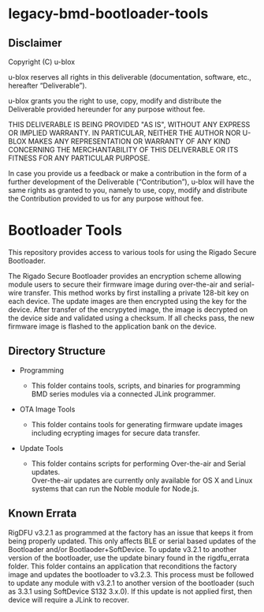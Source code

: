 # legacy-bmd-bootloader-tools

## Disclaimer
Copyright (C) u-blox 

u-blox reserves all rights in this deliverable (documentation, software, etc.,
hereafter “Deliverable”). 

u-blox grants you the right to use, copy, modify and distribute the
Deliverable provided hereunder for any purpose without fee.

THIS DELIVERABLE IS BEING PROVIDED "AS IS", WITHOUT ANY EXPRESS OR IMPLIED
WARRANTY. IN PARTICULAR, NEITHER THE AUTHOR NOR U-BLOX MAKES ANY
REPRESENTATION OR WARRANTY OF ANY KIND CONCERNING THE MERCHANTABILITY OF THIS
DELIVERABLE OR ITS FITNESS FOR ANY PARTICULAR PURPOSE.

In case you provide us a feedback or make a contribution in the form of a
further development of the Deliverable (“Contribution”), u-blox will have the
same rights as granted to you, namely to use, copy, modify and distribute the
Contribution provided to us for any purpose without fee.

# Bootloader Tools

This repository provides access to various tools for using the Rigado Secure Bootloader.

The Rigado Secure Bootloader provides an encryption scheme allowing module users to secure their 
firmware image during over-the-air and serial-wire transfer. This method works by first installing a 
private 128-bit key on each device. The update images are then encrypted using the key for the device. 
After transfer of the encrypyted image, the image is decrypted on the device side and validated 
using a checksum. If all checks pass, the new firmware image is flashed to the application bank on the device.

## Directory Structure

- Programming
  + This folder contains tools, scripts, and binaries for programming BMD series modules via a connected JLink programmer.

- OTA Image Tools
  + This folder contains tools for generating firmware update images including ecrypting images for secure data transfer.

- Update Tools
  + This folder contains scripts for performing Over-the-air and Serial updates.  
  Over-the-air updates are currently only available for OS X and Linux systems 
  that can run the Noble module for Node.js.

## Known Errata

RigDFU v3.2.1 as programmed at the factory has an issue that keeps it from being properly updated.  This only affects BLE or serial based updates of the Bootloader and/or Bootlaoder+SoftDevice.  To update v3.2.1 to another version of the bootloader, use the update binary found in the rigdfu_errata folder.  This folder contains an application that reconditions the factory image and updates the bootloader to v3.2.3.  This process must be followed to update any module with v3.2.1 to another version of the bootloader (such as 3.3.1 using SoftDevice S132 3.x.0).  If this update is not applied first, then device will require a JLink to recover.  
